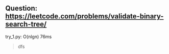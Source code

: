 Question: https://leetcode.com/problems/validate-binary-search-tree/
---

try_1.py: O(nlgn) 76ms
> dfs
